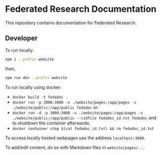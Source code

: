 # Federated Research Documentation

This repository contains documentation for Federated Research.

## Developer

To run locally:

```bash
npm i --prefix website
```

then,

```bash
npm run dev --prefix website
```

To run locally using docker:

- `docker build -t fedadoc .`
- `docker run -p 3000:3000 -v ./website/pages:/app/pages -v ./website/public:/app/public fedadoc`
  or:
- `docker run -d -p 3000:3000 -v ./website/pages:/app/pages -v ./website/public:/app/public --cidfile fedadoc_id.txt fedadoc`
  and to shutdown the container afterwards:
- `docker container stop $(cat fedadoc_id.txt) && rm fedadoc_id.txt`

To access locally hosted webpages use the address `localhost:3000`.

To add/edit content, do so with Markdown files in `website/pages/...`
